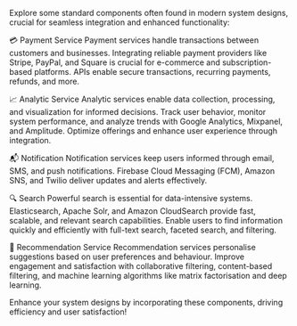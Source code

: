 Explore some standard components often found in modern system designs, crucial for seamless integration and enhanced functionality:

 💳 Payment Service
Payment services handle transactions between customers and businesses. Integrating reliable payment providers like Stripe, PayPal, and 
Square is crucial for e-commerce and subscription-based platforms. APIs enable secure transactions, recurring payments, refunds, and more.

📈 Analytic Service 
Analytic services enable data collection, processing, and visualization for informed decisions. Track user behavior, monitor system
performance, and analyze trends with Google Analytics, Mixpanel, and Amplitude. Optimize offerings and enhance user experience through
integration.

📬 Notification 
Notification services keep users informed through email, SMS, and push notifications. Firebase Cloud Messaging (FCM), Amazon SNS, and 
Twilio deliver updates and alerts effectively.

🔍 Search 
Powerful search is essential for data-intensive systems. Elasticsearch, Apache Solr, and Amazon CloudSearch provide fast, scalable, and
relevant search capabilities. Enable users to find information quickly and efficiently with full-text search, faceted search, and filtering.

🎯 Recommendation Service 
Recommendation services personalise suggestions based on user preferences and behaviour. Improve engagement and satisfaction with
collaborative filtering, content-based filtering, and machine learning algorithms like matrix factorisation and deep learning.

Enhance your system designs by incorporating these components, driving efficiency and user satisfaction! 
